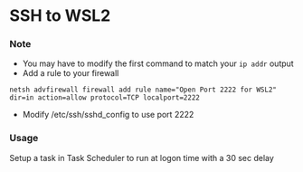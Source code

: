 # SSH to WSL2

### Note
- You may have to modify the first command to match your `ip addr` output 
- Add a rule to your firewall
```
netsh advfirewall firewall add rule name="Open Port 2222 for WSL2" dir=in action=allow protocol=TCP localport=2222
```
- Modify /etc/ssh/sshd_config to use port 2222

### Usage
Setup a task in Task Scheduler to run at logon time with a 30 sec delay
